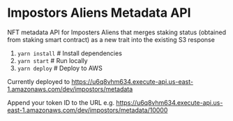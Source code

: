 # Impostors Aliens Metadata API
NFT metadata API for Imposters Aliens that merges staking status (obtained from staking smart contract) as a new trait into the existing S3 response

1. `yarn install` # Install dependencies
2. `yarn start` # Run locally
3. `yarn deploy` # Deploy to AWS

Currently deployed to https://u6q8vhm634.execute-api.us-east-1.amazonaws.com/dev/impostors/metadata

Append your token ID to the URL e.g. https://u6q8vhm634.execute-api.us-east-1.amazonaws.com/dev/impostors/metadata/10000
